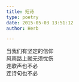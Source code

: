 ```yaml
---  
title: 短诗  
type: poetry  
date: 2015-05-03 13:51:12  
author: Herb  

---  
```

当我们有坚定的信仰  
风雨路上就无须忧伤  
连歌声也不必  
连诗句也不必
